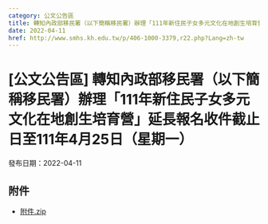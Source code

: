 ```yaml
---
category: 公文公告區
title: 轉知內政部移民署（以下簡稱移民署）辦理「111年新住民子女多元文化在地創生培育營」延長報名收件截止日至111年4月25日（星期一）
date: 2022-04-11
href: http://www.smhs.kh.edu.tw/p/406-1000-3379,r22.php?Lang=zh-tw
---
```


# [公文公告區] 轉知內政部移民署（以下簡稱移民署）辦理「111年新住民子女多元文化在地創生培育營」延長報名收件截止日至111年4月25日（星期一）

發布日期：2022-04-11



## 附件

- [附件.zip](https://www.smhs.kh.edu.tw/app/index.php?Action=downloadfile&file=WVhSMFlXTm9Memd4TDNCMFlWOHpNVE13WHpjM09EUXhNalJmTkRRMU5qVXVlbWx3&fname=DGGGROTSYWQO41XX50LKSWHGRK30OOLKDGUWTSKK4125MLVWKPROVTPOUSSSPKPO)
